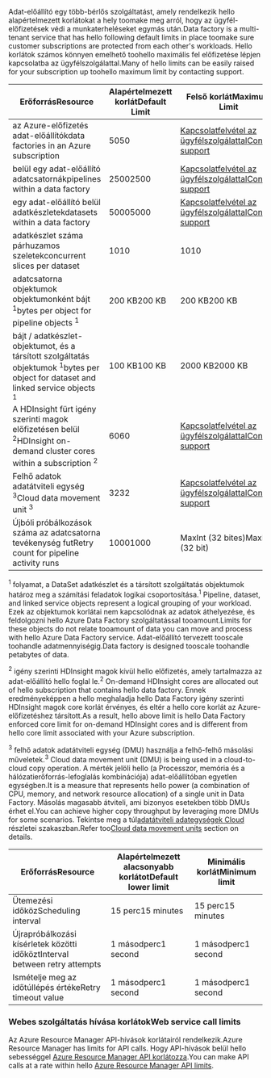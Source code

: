 <span data-ttu-id="e8b01-101">Adat-előállító egy több-bérlős szolgáltatást, amely rendelkezik hello alapértelmezett korlátokat a hely toomake meg arról, hogy az ügyfél-előfizetések védi a munkaterheléseket egymás után.</span><span class="sxs-lookup"><span data-stu-id="e8b01-101">Data factory is a multi-tenant service that has hello following default limits in place toomake sure customer subscriptions are protected from each other's workloads.</span></span> <span data-ttu-id="e8b01-102">Hello korlátok számos könnyen emelhető toohello maximális fel előfizetése lépjen kapcsolatba az ügyfélszolgálattal.</span><span class="sxs-lookup"><span data-stu-id="e8b01-102">Many of hello limits can be easily raised for your subscription up toohello maximum limit by contacting support.</span></span>

| <span data-ttu-id="e8b01-103">**Erőforrás**</span><span class="sxs-lookup"><span data-stu-id="e8b01-103">**Resource**</span></span> | <span data-ttu-id="e8b01-104">**Alapértelmezett korlát**</span><span class="sxs-lookup"><span data-stu-id="e8b01-104">**Default Limit**</span></span> | <span data-ttu-id="e8b01-105">**Felső korlát**</span><span class="sxs-lookup"><span data-stu-id="e8b01-105">**Maximum Limit**</span></span> |
| --- | --- | --- |
| <span data-ttu-id="e8b01-106">az Azure-előfizetés adat-előállítók</span><span class="sxs-lookup"><span data-stu-id="e8b01-106">data factories in an Azure subscription</span></span> |<span data-ttu-id="e8b01-107">50</span><span class="sxs-lookup"><span data-stu-id="e8b01-107">50</span></span> |[<span data-ttu-id="e8b01-108">Kapcsolatfelvétel az ügyfélszolgálattal</span><span class="sxs-lookup"><span data-stu-id="e8b01-108">Contact support</span></span>](https://azure.microsoft.com/blog/2014/06/04/azure-limits-quotas-increase-requests/) |
| <span data-ttu-id="e8b01-109">belül egy adat-előállító adatcsatornák</span><span class="sxs-lookup"><span data-stu-id="e8b01-109">pipelines within a data factory</span></span> |<span data-ttu-id="e8b01-110">2500</span><span class="sxs-lookup"><span data-stu-id="e8b01-110">2500</span></span> |[<span data-ttu-id="e8b01-111">Kapcsolatfelvétel az ügyfélszolgálattal</span><span class="sxs-lookup"><span data-stu-id="e8b01-111">Contact support</span></span>](https://azure.microsoft.com/blog/2014/06/04/azure-limits-quotas-increase-requests/) |
| <span data-ttu-id="e8b01-112">egy adat-előállító belül adatkészletek</span><span class="sxs-lookup"><span data-stu-id="e8b01-112">datasets within a data factory</span></span> |<span data-ttu-id="e8b01-113">5000</span><span class="sxs-lookup"><span data-stu-id="e8b01-113">5000</span></span> |[<span data-ttu-id="e8b01-114">Kapcsolatfelvétel az ügyfélszolgálattal</span><span class="sxs-lookup"><span data-stu-id="e8b01-114">Contact support</span></span>](https://azure.microsoft.com/blog/2014/06/04/azure-limits-quotas-increase-requests/) |
| <span data-ttu-id="e8b01-115">adatkészlet száma párhuzamos szeletek</span><span class="sxs-lookup"><span data-stu-id="e8b01-115">concurrent slices per dataset</span></span> |<span data-ttu-id="e8b01-116">10</span><span class="sxs-lookup"><span data-stu-id="e8b01-116">10</span></span> |<span data-ttu-id="e8b01-117">10</span><span class="sxs-lookup"><span data-stu-id="e8b01-117">10</span></span> |
| <span data-ttu-id="e8b01-118">adatcsatorna objektumok objektumonként bájt <sup>1</sup></span><span class="sxs-lookup"><span data-stu-id="e8b01-118">bytes per object for pipeline objects <sup>1</sup></span></span> |<span data-ttu-id="e8b01-119">200 KB</span><span class="sxs-lookup"><span data-stu-id="e8b01-119">200 KB</span></span> |<span data-ttu-id="e8b01-120">200 KB</span><span class="sxs-lookup"><span data-stu-id="e8b01-120">200 KB</span></span> |
| <span data-ttu-id="e8b01-121">bájt / adatkészlet-objektumot, és a társított szolgáltatás objektumok <sup>1</sup></span><span class="sxs-lookup"><span data-stu-id="e8b01-121">bytes per object for dataset and linked service objects <sup>1</sup></span></span> |<span data-ttu-id="e8b01-122">100 KB</span><span class="sxs-lookup"><span data-stu-id="e8b01-122">100 KB</span></span> |<span data-ttu-id="e8b01-123">2000 KB</span><span class="sxs-lookup"><span data-stu-id="e8b01-123">2000 KB</span></span> |
| <span data-ttu-id="e8b01-124">A HDInsight fürt igény szerinti magok előfizetésen belül <sup>2</sup></span><span class="sxs-lookup"><span data-stu-id="e8b01-124">HDInsight on-demand cluster cores within a subscription <sup>2</sup></span></span> |<span data-ttu-id="e8b01-125">60</span><span class="sxs-lookup"><span data-stu-id="e8b01-125">60</span></span> |[<span data-ttu-id="e8b01-126">Kapcsolatfelvétel az ügyfélszolgálattal</span><span class="sxs-lookup"><span data-stu-id="e8b01-126">Contact support</span></span>](https://azure.microsoft.com/blog/2014/06/04/azure-limits-quotas-increase-requests/) |
| <span data-ttu-id="e8b01-127">Felhő adatok adatátviteli egység <sup>3</sup></span><span class="sxs-lookup"><span data-stu-id="e8b01-127">Cloud data movement unit <sup>3</sup></span></span> |<span data-ttu-id="e8b01-128">32</span><span class="sxs-lookup"><span data-stu-id="e8b01-128">32</span></span> |[<span data-ttu-id="e8b01-129">Kapcsolatfelvétel az ügyfélszolgálattal</span><span class="sxs-lookup"><span data-stu-id="e8b01-129">Contact support</span></span>](https://azure.microsoft.com/blog/2014/06/04/azure-limits-quotas-increase-requests/) |
| <span data-ttu-id="e8b01-130">Újbóli próbálkozások száma az adatcsatorna tevékenység fut</span><span class="sxs-lookup"><span data-stu-id="e8b01-130">Retry count for pipeline activity runs</span></span> |<span data-ttu-id="e8b01-131">1000</span><span class="sxs-lookup"><span data-stu-id="e8b01-131">1000</span></span> |<span data-ttu-id="e8b01-132">MaxInt (32 bites)</span><span class="sxs-lookup"><span data-stu-id="e8b01-132">MaxInt (32 bit)</span></span> |

<span data-ttu-id="e8b01-133"><sup>1</sup> folyamat, a DataSet adatkészlet és a társított szolgáltatás objektumok határoz meg a számítási feladatok logikai csoportosítása.</span><span class="sxs-lookup"><span data-stu-id="e8b01-133"><sup>1</sup> Pipeline, dataset, and linked service objects represent a logical grouping of your workload.</span></span> <span data-ttu-id="e8b01-134">Ezek az objektumok korlátai nem kapcsolódnak az adatok áthelyezése, és feldolgozni hello Azure Data Factory szolgáltatással tooamount.</span><span class="sxs-lookup"><span data-stu-id="e8b01-134">Limits for these objects do not relate tooamount of data you can move and process with hello Azure Data Factory service.</span></span> <span data-ttu-id="e8b01-135">Adat-előállító tervezett tooscale toohandle adatmennyiségig.</span><span class="sxs-lookup"><span data-stu-id="e8b01-135">Data factory is designed tooscale toohandle petabytes of data.</span></span>

<span data-ttu-id="e8b01-136"><sup>2</sup> igény szerinti HDInsight magok kívül hello előfizetés, amely tartalmazza az adat-előállító hello foglal le.</span><span class="sxs-lookup"><span data-stu-id="e8b01-136"><sup>2</sup> On-demand HDInsight cores are allocated out of hello subscription that contains hello data factory.</span></span> <span data-ttu-id="e8b01-137">Ennek eredményeképpen a hello meghaladja hello Data Factory igény szerinti HDInsight magok core korlát érvényes, és eltér a hello core korlát az Azure-előfizetéshez társított.</span><span class="sxs-lookup"><span data-stu-id="e8b01-137">As a result, hello above limit is hello Data Factory enforced core limit for on-demand HDInsight cores and is different from hello core limit associated with your Azure subscription.</span></span>

<span data-ttu-id="e8b01-138"><sup>3</sup> felhő adatok adatátviteli egység (DMU) használja a felhő-felhő másolási műveletek.</span><span class="sxs-lookup"><span data-stu-id="e8b01-138"><sup>3</sup> Cloud data movement unit (DMU) is being used in a cloud-to-cloud copy operation.</span></span> <span data-ttu-id="e8b01-139">A mérték jelöli hello (a Processzor, memória és a hálózatierőforrás-lefoglalás kombinációja) adat-előállítóban egyetlen egységben.</span><span class="sxs-lookup"><span data-stu-id="e8b01-139">It is a measure that represents hello power (a combination of CPU, memory, and network resource allocation) of a single unit in Data Factory.</span></span> <span data-ttu-id="e8b01-140">Másolás magasabb átviteli, ami bizonyos esetekben több DMUs érhet el.</span><span class="sxs-lookup"><span data-stu-id="e8b01-140">You can achieve higher copy throughput by leveraging more DMUs for some scenarios.</span></span> <span data-ttu-id="e8b01-141">Tekintse meg a túl[adatátviteli adategységek Cloud](../articles/data-factory/data-factory-copy-activity-performance.md#cloud-data-movement-units) részletei szakaszban.</span><span class="sxs-lookup"><span data-stu-id="e8b01-141">Refer too[Cloud data movement units](../articles/data-factory/data-factory-copy-activity-performance.md#cloud-data-movement-units) section on details.</span></span>

| <span data-ttu-id="e8b01-142">**Erőforrás**</span><span class="sxs-lookup"><span data-stu-id="e8b01-142">**Resource**</span></span> | <span data-ttu-id="e8b01-143">**Alapértelmezett alacsonyabb korlátot**</span><span class="sxs-lookup"><span data-stu-id="e8b01-143">**Default lower limit**</span></span> | <span data-ttu-id="e8b01-144">**Minimális korlát**</span><span class="sxs-lookup"><span data-stu-id="e8b01-144">**Minimum limit**</span></span> |
| --- | --- | --- |
| <span data-ttu-id="e8b01-145">Ütemezési időköz</span><span class="sxs-lookup"><span data-stu-id="e8b01-145">Scheduling interval</span></span> |<span data-ttu-id="e8b01-146">15 perc</span><span class="sxs-lookup"><span data-stu-id="e8b01-146">15 minutes</span></span> |<span data-ttu-id="e8b01-147">15 perc</span><span class="sxs-lookup"><span data-stu-id="e8b01-147">15 minutes</span></span> |
| <span data-ttu-id="e8b01-148">Újrapróbálkozási kísérletek közötti időközt</span><span class="sxs-lookup"><span data-stu-id="e8b01-148">Interval between retry attempts</span></span> |<span data-ttu-id="e8b01-149">1 másodperc</span><span class="sxs-lookup"><span data-stu-id="e8b01-149">1 second</span></span> |<span data-ttu-id="e8b01-150">1 másodperc</span><span class="sxs-lookup"><span data-stu-id="e8b01-150">1 second</span></span> |
| <span data-ttu-id="e8b01-151">Ismételje meg az időtúllépés értéke</span><span class="sxs-lookup"><span data-stu-id="e8b01-151">Retry timeout value</span></span> |<span data-ttu-id="e8b01-152">1 másodperc</span><span class="sxs-lookup"><span data-stu-id="e8b01-152">1 second</span></span> |<span data-ttu-id="e8b01-153">1 másodperc</span><span class="sxs-lookup"><span data-stu-id="e8b01-153">1 second</span></span> |

### <a name="web-service-call-limits"></a><span data-ttu-id="e8b01-154">Webes szolgáltatás hívása korlátok</span><span class="sxs-lookup"><span data-stu-id="e8b01-154">Web service call limits</span></span>
<span data-ttu-id="e8b01-155">Az Azure Resource Manager API-hívások korlátairól rendelkezik.</span><span class="sxs-lookup"><span data-stu-id="e8b01-155">Azure Resource Manager has limits for API calls.</span></span> <span data-ttu-id="e8b01-156">Hogy API-hívások belül hello sebességgel [Azure Resource Manager API korlátozza](../articles/azure-subscription-service-limits.md#resource-group-limits).</span><span class="sxs-lookup"><span data-stu-id="e8b01-156">You can make API calls at a rate within hello [Azure Resource Manager API limits](../articles/azure-subscription-service-limits.md#resource-group-limits).</span></span>
